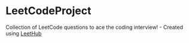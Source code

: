 # LeetCodeProject
Collection of LeetCode questions to ace the coding interview! - Created using [LeetHub](https://github.com/QasimWani/LeetHub)
